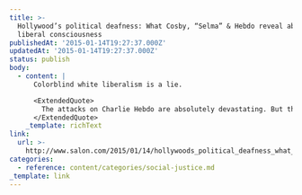 ```yaml
---
title: >-
  Hollywood’s political deafness: What Cosby, “Selma” & Hebdo reveal about white
  liberal consciousness
publishedAt: '2015-01-14T19:27:37.000Z'
updatedAt: '2015-01-14T19:27:37.000Z'
status: publish
body:
  - content: |
      Colorblind white liberalism is a lie.

      <ExtendedQuote>
        The attacks on Charlie Hebdo are absolutely devastating. But the Je Suis Charlie movement among white American liberals is nothing short of disingenuous. It represents an attempt to displace black people from the center of a political moment that has been about state-sanctioned terror against black people. The fervor of white celebrities to speak of their white counterparts abroad while managing not to say even one word about the movements for racial justice happening here at home strikes me as being part and parcel of liberal white dishonesty on questions of race. In an award ceremony that took great care to express solidarity with victims of terror, that no reference was made to Michael Brown or Eric Garner or Tamir Rice is telling. That #BlackLivesMatter did not punctuate either Common or John Legend’s comments or the comments of any white presenter or awardee, when they so clearly should have, suggests that we are a country profoundly antagonistic to the reality of our own capacity for brutality and violence toward people of color.
      </ExtendedQuote>
    _template: richText
link:
  url: >-
    http://www.salon.com/2015/01/14/hollywoods_political_deafness_what_cosby_selma_hebdo_reveal_about_white_liberal_consciousness/
categories:
  - reference: content/categories/social-justice.md
_template: link
---
```



